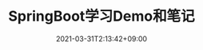 ---
title: "SpringBoot学习Demo和笔记"
date: 2021-03-31T2:13:42+09:00
description: 有用的话随手点个Star吧，链接中也有我写的知乎相关文章
weight: 1
link: https://zhuanlan.zhihu.com/p/413266154
repo: https://github.com/CalvinHaynes/Spring_Boot_Application
pinned: true
thumb: /repository/SpringBoot.png
---